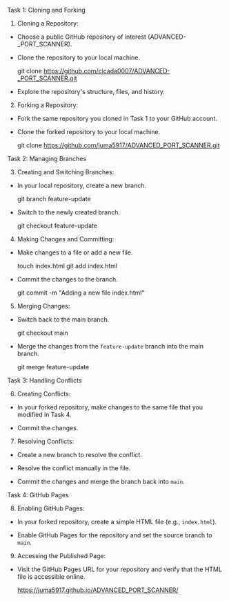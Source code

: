 Task 1: Cloning and Forking

1. Cloning a Repository:

  - Choose a public GitHub repository of interest (ADVANCED-_PORT_SCANNER).

  - Clone the repository to your local machine.

    git clone https://github.com/cicada0007/ADVANCED-_PORT_SCANNER.git

  - Explore the repository's structure, files, and history.


2. Forking a Repository:

  - Fork the same repository you cloned in Task 1 to your GitHub account.

  - Clone the forked repository to your local machine.

    git clone https://github.com/juma5917/ADVANCED_PORT_SCANNER.git


Task 2: Managing Branches

3. Creating and Switching Branches:

  - In your local repository, create a new branch.

    git branch feature-update

  - Switch to the newly created branch.

    git checkout feature-update


4. Making Changes and Committing:

  - Make changes to a file or add a new file.

    touch index.html
    git add index.html

  - Commit the changes to the branch.

    git commit -m "Adding a new file index.html"


5. Merging Changes:

  - Switch back to the main branch.

    git checkout main

  - Merge the changes from the `feature-update` branch into the main branch.

    git merge feature-update


Task 3: Handling Conflicts

6. Creating Conflicts:

  - In your forked repository, make changes to the same file that you modified in Task 4.

  - Commit the changes.


7. Resolving Conflicts:

  - Create a new branch to resolve the conflict.

  - Resolve the conflict manually in the file.

  - Commit the changes and merge the branch back into `main`.


Task 4: GitHub Pages

8. Enabling GitHub Pages:

  - In your forked repository, create a simple HTML file (e.g., `index.html`).

  - Enable GitHub Pages for the repository and set the source branch to `main`.


9. Accessing the Published Page:

  - Visit the GitHub Pages URL for your repository and verify that the HTML file is accessible online.

    https://juma5917.github.io/ADVANCED_PORT_SCANNER/


